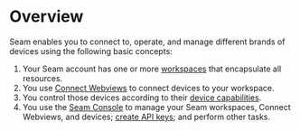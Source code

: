 # Overview

Seam enables you to connect to, operate, and manage different brands of devices using the following basic concepts:

1. Your Seam account has one or more [workspaces](workspaces/) that encapsulate all resources.
2. You use [Connect Webviews](connect-webviews/) to connect devices to your workspace.
3. You control those devices according to their [device capabilities](devices/#supported-capabilities).
4. You use the [Seam Console](seam-console/) to manage your Seam workspaces, Connect Webviews, and devices; [create API keys](authentication/api-keys.md#create-an-api-key); and perform other tasks.
